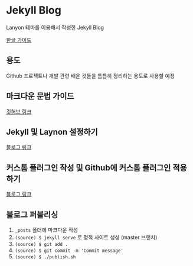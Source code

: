 # Jekyll Blog
Lanyon 테마를 이용해서 작성한 Jekyll Blog

[한글 가이드](http://jekyllrb-ko.github.io/docs/quickstart/)


## 용도
Github 프로젝트나 개발 관련 배운 것들을 틈틈히 정리하는 용도로 사용할 예정


## 마크다운 문법 가이드
[깃허브 링크](https://guides.github.com/features/mastering-markdown/)


## Jekyll 및 Laynon 설정하기
[블로그 링크](https://minyoungjung.github.io/2017/05/31/lanyon-theme-customize/)


## 커스톰 플러그인 작성 및 Github에 커스톰 플러그인 적용하기

[블로그 링크](https://minyoungjung.github.io/2017/06/02/jekyll-custom-plugin-develop-and-adopt-to-github/)


## 블로그 퍼블리싱
1. `_posts` 폴더에 마크다운 작성  
2. `(source) $ jekyll serve` 로 정적 사이트 생성 (master 브랜치)  
3. `(source) $ git add .`  
4. `(source) $ git commit -m 'Commit message'`  
5. `(source) $ ./publish.sh`  
